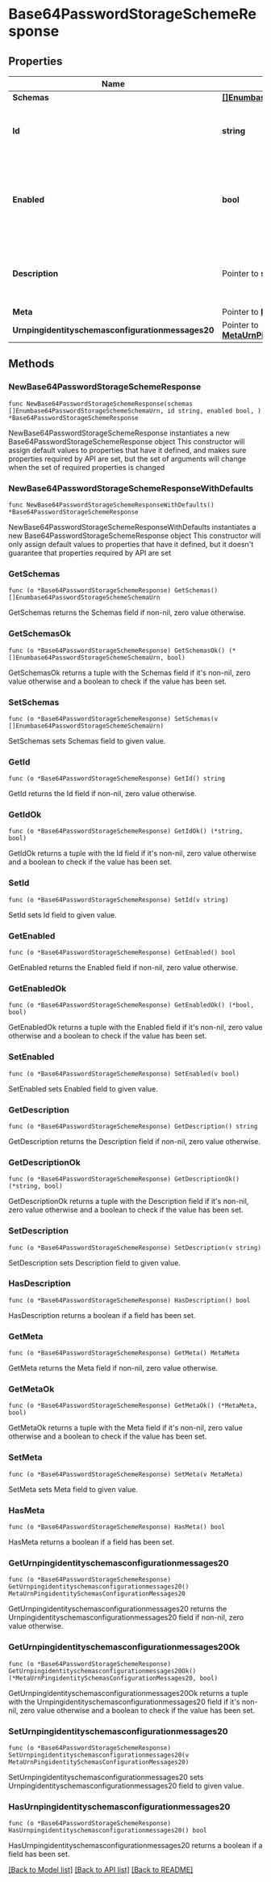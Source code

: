 # Base64PasswordStorageSchemeResponse

## Properties

Name | Type | Description | Notes
------------ | ------------- | ------------- | -------------
**Schemas** | [**[]Enumbase64PasswordStorageSchemeSchemaUrn**](Enumbase64PasswordStorageSchemeSchemaUrn.md) |  | 
**Id** | **string** | Name of the Password Storage Scheme | 
**Enabled** | **bool** | Indicates whether the Base64 Password Storage Scheme is enabled for use. | 
**Description** | Pointer to **string** | A description for this Password Storage Scheme | [optional] 
**Meta** | Pointer to [**MetaMeta**](MetaMeta.md) |  | [optional] 
**Urnpingidentityschemasconfigurationmessages20** | Pointer to [**MetaUrnPingidentitySchemasConfigurationMessages20**](MetaUrnPingidentitySchemasConfigurationMessages20.md) |  | [optional] 

## Methods

### NewBase64PasswordStorageSchemeResponse

`func NewBase64PasswordStorageSchemeResponse(schemas []Enumbase64PasswordStorageSchemeSchemaUrn, id string, enabled bool, ) *Base64PasswordStorageSchemeResponse`

NewBase64PasswordStorageSchemeResponse instantiates a new Base64PasswordStorageSchemeResponse object
This constructor will assign default values to properties that have it defined,
and makes sure properties required by API are set, but the set of arguments
will change when the set of required properties is changed

### NewBase64PasswordStorageSchemeResponseWithDefaults

`func NewBase64PasswordStorageSchemeResponseWithDefaults() *Base64PasswordStorageSchemeResponse`

NewBase64PasswordStorageSchemeResponseWithDefaults instantiates a new Base64PasswordStorageSchemeResponse object
This constructor will only assign default values to properties that have it defined,
but it doesn't guarantee that properties required by API are set

### GetSchemas

`func (o *Base64PasswordStorageSchemeResponse) GetSchemas() []Enumbase64PasswordStorageSchemeSchemaUrn`

GetSchemas returns the Schemas field if non-nil, zero value otherwise.

### GetSchemasOk

`func (o *Base64PasswordStorageSchemeResponse) GetSchemasOk() (*[]Enumbase64PasswordStorageSchemeSchemaUrn, bool)`

GetSchemasOk returns a tuple with the Schemas field if it's non-nil, zero value otherwise
and a boolean to check if the value has been set.

### SetSchemas

`func (o *Base64PasswordStorageSchemeResponse) SetSchemas(v []Enumbase64PasswordStorageSchemeSchemaUrn)`

SetSchemas sets Schemas field to given value.


### GetId

`func (o *Base64PasswordStorageSchemeResponse) GetId() string`

GetId returns the Id field if non-nil, zero value otherwise.

### GetIdOk

`func (o *Base64PasswordStorageSchemeResponse) GetIdOk() (*string, bool)`

GetIdOk returns a tuple with the Id field if it's non-nil, zero value otherwise
and a boolean to check if the value has been set.

### SetId

`func (o *Base64PasswordStorageSchemeResponse) SetId(v string)`

SetId sets Id field to given value.


### GetEnabled

`func (o *Base64PasswordStorageSchemeResponse) GetEnabled() bool`

GetEnabled returns the Enabled field if non-nil, zero value otherwise.

### GetEnabledOk

`func (o *Base64PasswordStorageSchemeResponse) GetEnabledOk() (*bool, bool)`

GetEnabledOk returns a tuple with the Enabled field if it's non-nil, zero value otherwise
and a boolean to check if the value has been set.

### SetEnabled

`func (o *Base64PasswordStorageSchemeResponse) SetEnabled(v bool)`

SetEnabled sets Enabled field to given value.


### GetDescription

`func (o *Base64PasswordStorageSchemeResponse) GetDescription() string`

GetDescription returns the Description field if non-nil, zero value otherwise.

### GetDescriptionOk

`func (o *Base64PasswordStorageSchemeResponse) GetDescriptionOk() (*string, bool)`

GetDescriptionOk returns a tuple with the Description field if it's non-nil, zero value otherwise
and a boolean to check if the value has been set.

### SetDescription

`func (o *Base64PasswordStorageSchemeResponse) SetDescription(v string)`

SetDescription sets Description field to given value.

### HasDescription

`func (o *Base64PasswordStorageSchemeResponse) HasDescription() bool`

HasDescription returns a boolean if a field has been set.

### GetMeta

`func (o *Base64PasswordStorageSchemeResponse) GetMeta() MetaMeta`

GetMeta returns the Meta field if non-nil, zero value otherwise.

### GetMetaOk

`func (o *Base64PasswordStorageSchemeResponse) GetMetaOk() (*MetaMeta, bool)`

GetMetaOk returns a tuple with the Meta field if it's non-nil, zero value otherwise
and a boolean to check if the value has been set.

### SetMeta

`func (o *Base64PasswordStorageSchemeResponse) SetMeta(v MetaMeta)`

SetMeta sets Meta field to given value.

### HasMeta

`func (o *Base64PasswordStorageSchemeResponse) HasMeta() bool`

HasMeta returns a boolean if a field has been set.

### GetUrnpingidentityschemasconfigurationmessages20

`func (o *Base64PasswordStorageSchemeResponse) GetUrnpingidentityschemasconfigurationmessages20() MetaUrnPingidentitySchemasConfigurationMessages20`

GetUrnpingidentityschemasconfigurationmessages20 returns the Urnpingidentityschemasconfigurationmessages20 field if non-nil, zero value otherwise.

### GetUrnpingidentityschemasconfigurationmessages20Ok

`func (o *Base64PasswordStorageSchemeResponse) GetUrnpingidentityschemasconfigurationmessages20Ok() (*MetaUrnPingidentitySchemasConfigurationMessages20, bool)`

GetUrnpingidentityschemasconfigurationmessages20Ok returns a tuple with the Urnpingidentityschemasconfigurationmessages20 field if it's non-nil, zero value otherwise
and a boolean to check if the value has been set.

### SetUrnpingidentityschemasconfigurationmessages20

`func (o *Base64PasswordStorageSchemeResponse) SetUrnpingidentityschemasconfigurationmessages20(v MetaUrnPingidentitySchemasConfigurationMessages20)`

SetUrnpingidentityschemasconfigurationmessages20 sets Urnpingidentityschemasconfigurationmessages20 field to given value.

### HasUrnpingidentityschemasconfigurationmessages20

`func (o *Base64PasswordStorageSchemeResponse) HasUrnpingidentityschemasconfigurationmessages20() bool`

HasUrnpingidentityschemasconfigurationmessages20 returns a boolean if a field has been set.


[[Back to Model list]](../README.md#documentation-for-models) [[Back to API list]](../README.md#documentation-for-api-endpoints) [[Back to README]](../README.md)


